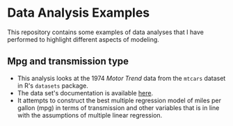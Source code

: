 Data Analysis Examples
==========

This repository contains some examples of data analyses that I have performed  to highlight different aspects of modeling.

## Mpg and transmission type
- This analysis looks at the 1974 *Motor Trend* data from the `mtcars` dataset in R's `datasets` package.
- The data set's documentation is available [here](https://stat.ethz.ch/R-manual/R-devel/library/datasets/html/mtcars.html).
- It attempts to construct the best multiple regression model of miles per gallon (mpg) in terms of transmission and other variables that is in line with the assumptions of multiple linear regression.
